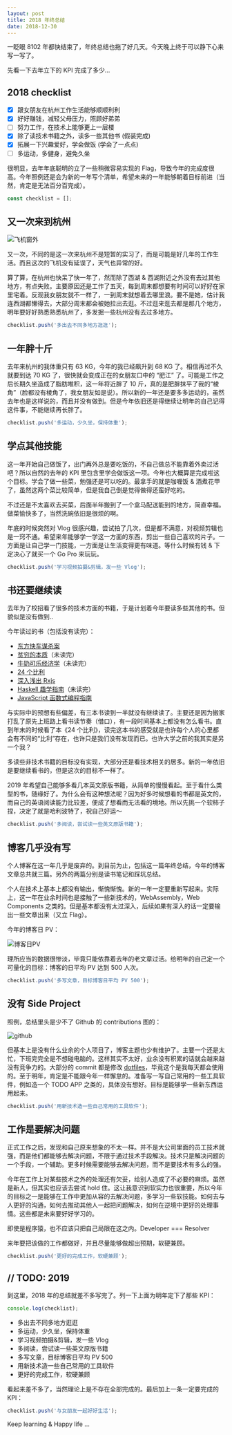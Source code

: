 ```yaml
---
layout: post
title: 2018 年终总结
date: 2018-12-30
---
```


一眨眼 8102 年都快结束了，年终总结也拖了好几天。今天晚上终于可以静下心来写一写了。

先看一下去年立下的 KPI 完成了多少...

## 2018 checklist

- [x] 跟女朋友在杭州工作生活能够顺顺利利
- [x] 好好赚钱，减轻父母压力，照顾好弟弟
- [ ] 努力工作，在技术上能够更上一层楼
- [x] 除了读技术书籍之外，读多一些其他书 (假装完成)
- [x] 拓展一下兴趣爱好，学会做饭 (学会了一点点)
- [ ] 多运动，多健身，避免久坐

<!-- more -->

很明显，去年年底聪明的立了一些稍微容易实现的 Flag，导致今年的完成度很高。今年照例还是会为新的一年写个清单，希望未来的一年能够朝着目标前进（当然，肯定是无法百分百完成）。

```js
const checklist = [];
```

## 又一次来到杭州

![飞机窗外](https://ahonn-me.oss-cn-beijing.aliyuncs.com/images/8vt9q.jpg)

又一次，不同的是这一次来杭州不是短暂的实习了，而是可能是好几年的工作生活。而且这次的飞机没有延误了，天气也异常的好。

算了算，在杭州也快呆了快一年了，然而除了西湖 & 西湖附近之外没有去过其他地方，有点失败。主要原因还是工作了五天，每到周末都想要有时间可以好好在家里宅着。反观我女朋友就不一样了，一到周末就想着去哪里浪。要不是她，估计我连西湖都懒得去，大部分周末都会被她拉出去逛。不过逛来逛去都是那几个地方，明年要好好熟悉熟悉杭州了，多发掘一些杭州没有去过多地方。

```js
checklist.push('多出去不同多地方逛逛');
```

## 一年胖十斤

去年来杭州的我体重只有 63 KG，今年的我已经飙升到 68 KG 了。相信再过不久就要到达 70 KG 了，很快就会变成正在的女朋友口中的 “肥江” 了。可能是工作之后长期久坐造成了脂肪堆积，这一年将近胖了 10 斤，真的是肥胖抹平了我的“棱角”（脸都没有棱角了，我女朋友如是说）。所以新的一年还是要多多运动的，虽然去年也是这样说的，而且并没有做到。但是今年依旧还是得继续让明年的自己记得这件事，不能继续再长胖了。

```js
checklist.push('多运动，少久坐，保持体重');
```

## 学点其他技能

这一年开始自己做饭了，出门再外总是要吃饭的，不自己做总不能靠着外卖过活吧？所以自然的去年的 KPI 里包含里学会做饭这一项。今年也大概算是完成啦这个目标。学会了做一些菜，勉强还是可以吃的。最拿手的就是咖喱饭 & 酒煮花甲了，虽然这两个菜比较简单，但是我自己倒是觉得做得还蛮好吃的。

不过还是不太喜欢去买菜，后面半年搬到了一个盒马配送能到的地方，简直幸福。做菜愉快多了，当然洗碗依旧是很烦的啊。

年底的时候突然对 Vlog 很感兴趣，尝试拍了几次，但是都不满意，对视频剪辑也是一窍不通。希望来年能够学一学这一方面的东西，剪出一些自己喜欢的片子。一方面是让自己学一门技能，一方面是让生活变得更有味道。等什么时候有钱 & 下定决心了就买一个 Go Pro 来玩玩。

```js
checklist.push('学习视频拍摄&剪辑，发一些 Vlog');
```

## 书还要继续读

去年为了校招看了很多的技术方面的书籍，于是计划着今年要读多些其他的书。但貌似是没有做到..

今年读过的书（包括没有读完）：

- [东方快车谋杀案](https://www.douban.com/link2/?url=https%3A%2F%2Fbook.douban.com%2Fsubject%2F24153048%2F&query=%E4%B8%9C%E6%96%B9%E5%BF%AB%E8%BD%A6%E8%B0%8B%E6%9D%80%E6%A1%88&cat_id=1001&type=search&pos=1)
- [贫穷的本质](https://www.douban.com/link2/?url=https%3A%2F%2Fbook.douban.com%2Fsubject%2F21966353%2F&query=%E8%B4%AB%E7%A9%B7%E7%9A%84%E6%9C%AC%E8%B4%A8&cat_id=1001&type=search&pos=0)（未读完）
- [牛奶可乐经济学](https://www.douban.com/link2/?url=https%3A%2F%2Fbook.douban.com%2Fsubject%2F3000997%2F&query=%E7%89%9B%E5%A5%B6%E5%8F%AF%E4%B9%90%E7%BB%8F%E6%B5%8E&cat_id=1001&type=search&pos=0)（未读完）
- [24 个比利](https://www.douban.com/link2/?url=https%3A%2F%2Fbook.douban.com%2Fsubject%2F26371317%2F&query=24%E4%B8%AA%E6%AF%94%E5%88%A9&cat_id=1001&type=search&pos=0)
- [深入浅出 Rxjs](https://www.douban.com/link2/?url=https%3A%2F%2Fbook.douban.com%2Fsubject%2F30217949%2F&query=%E6%B7%B1%E5%85%A5%E6%B5%85%E5%87%BA+Rxjs&cat_id=1001&type=search&pos=0)
- [Haskell 趣学指南](https://www.douban.com/link2/?url=https%3A%2F%2Fbook.douban.com%2Fsubject%2F25803388%2F&query=Haskell+%E8%B6%A3%E5%AD%A6%E6%8C%87%E5%8D%97&cat_id=1001&type=search&pos=0)（未读完）
- [JavaScript 函数式编程指南](https://legacy.gitbook.com/book/llh911001/mostly-adequate-guide-chinese/details)

与实际中的预想有些偏差，有三本书读到一半就没有继续读了。主要还是因为搬家打乱了原先上班路上看书读节奏（借口），有一段时间基本上都没有怎么看书。直到年末的时候看了本《24 个比利》，读完这本书的感受就是也许每个人的心里都会有不同的“比利”存在，也许只是我们没有发现而已。也许大学之前的我其实是另一个我？

多读些非技术书籍的目标没有实现，大部分还是看技术相关的居多。新的一年依旧是要继续看书的，但是这次的目标不一样了。

2019 年希望自己能够多看几本英文原版书籍，从简单的慢慢看起。至于看什么类型的书，随缘好了。为什么会有这种想法呢？因为好多时候想看的书都是英文的，而自己的英语阅读能力比较差，便成了想看而无法看的境地。所以先挑一个软柿子捏，决定了就是哈利波特了，祝自己好运～

```js
checklist.push('多阅读，尝试读一些英文原版书籍');
```

## 博客几乎没有写

个人博客在这一年几乎是废弃的。到目前为止，包括这一篇年终总结，今年的博客文章总共就三篇。另外的两篇分别是读书笔记和踩坑总结。

个人在技术上基本上都没有输出，惭愧惭愧。新的一年一定要重新写起来。实际上，这一年在业余时间也是接触了一些新技术的，WebAssembly，Web Components 之类的。但是基本都没有太过深入，后续如果有深入的话一定要输出一些文章出来（又立 Flag）。

今年的博客日 PV：

![博客日PV](https://ahonn-me.oss-cn-beijing.aliyuncs.com/images/c8g7c.png)

理所应当的数据很惨淡，毕竟只能依靠着去年的老文章过活。给明年的自己定一个可量化的目标：博客的日平均 PV 达到 500 人次。

```js
checklist.push('多写文章，目标博客日平均 PV 500');
```

## 没有 Side Project

照例，总结里头是少不了 Github 的 contributions 图的：

![github](https://ahonn-me.oss-cn-beijing.aliyuncs.com/images/kikzc.png)

但基本上是没有什么业余的个人项目了，博客主题也少有维护了。主要一个还是太忙，下班完完全是不想碰电脑的。这样其实不太好，业余没有积累的话就会越来越没有竞争力的。大部分的 commit 都是修改 [dotfiles](https://github.com/ahonn/dotfiles)，毕竟这个是我每天都会使用的。至于明年，肯定是不能跟今年一样懈怠的。准备写一写自己常用的一些工具软件，例如造一个 TODO APP 之类的，具体没有想好。目标是能够学一些新东西运用起来。

```js
checklist.push('用新技术造一些自己常用的工具软件');
```

## 工作是要解决问题

正式工作之后，发现和自己原来想象的不太一样。并不是大公司里面的员工技术就强，而是他们都能够去解决问题，不限于通过技术手段解决。技术只是解决问题的一个手段，一个辅助。更多时候需要能够去解决问题，而不是要技术有多么的强。

今年在工作上对某些技术之外的处理还有欠妥，给别人造成了不必要的麻烦。虽然是新人，但其实也应该去尝试 hold 住。这让我意识到软实力也很重要，所以今年的目标之一是能够在工作中更加从容的去解决问题，多学习一些软技能。如何去与人更好的沟通，如何去推动其他人一起把问题解决，如何在逆境中更好的处理事情。这些都是未来要好好学习的。

即使是程序猿，也不应该只把自己局限在这之内。Developer === Resolver

来年要把该做的工作都做好，并且尽量能够做超出预期，软硬兼顾。

```js
checklist.push('更好的完成工作，软硬兼顾');
```

## // TODO: 2019

到这里，2018 年的总结就差不多写完了。列一下上面为明年定下了那些 KPI：

```js
console.log(checklist);
```

- 多出去不同多地方逛逛
- 多运动，少久坐，保持体重
- 学习视频拍摄&剪辑，发一些 Vlog
- 多阅读，尝试读一些英文原版书籍
- 多写文章，目标博客日平均 PV 500
- 用新技术造一些自己常用的工具软件
- 更好的完成工作，软硬兼顾

看起来差不多了，当然理论上是不存在全部完成的。最后加上一条一定要完成的 KPI：

```js
checklist.push('与女朋友一起好好生活');
```

Keep learning & Happy life ...
